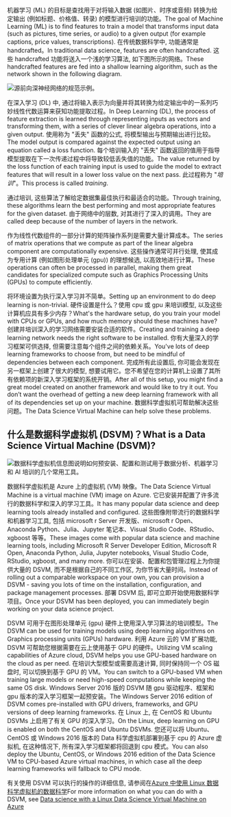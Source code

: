 <span data-ttu-id="9e292-101">机器学习 (ML) 的目标是查找用于对将输入数据 (如图片、时序或音频) 转换为给定输出 (例如标题、价格值、转录) 的模型进行培训的功能。</span><span class="sxs-lookup"><span data-stu-id="9e292-101">The goal of Machine Learning (ML) is to find features to train a model that transforms input data (such as pictures, time series, or audio) to a given output (for example captions, price values, transcriptions).</span></span> <span data-ttu-id="9e292-102">在传统数据科学中, 功能通常是 handcrafted。</span><span class="sxs-lookup"><span data-stu-id="9e292-102">In traditional data science, features are often handcrafted.</span></span> <span data-ttu-id="9e292-103">这些 handcrafted 功能将送入一个浅的学习算法, 如下图所示的网络。</span><span class="sxs-lookup"><span data-stu-id="9e292-103">These handcrafted features are fed into a shallow learning algorithm, such as the network shown in the following diagram.</span></span> 

![源前向深神经网络的规范示例。](../media/2-image1.PNG)

<span data-ttu-id="9e292-105">在深入学习 (DL) 中, 通过将输入表示为向量并将其转换为给定输出中的一系列巧妙线性代数运算来获知功能提取过程。</span><span class="sxs-lookup"><span data-stu-id="9e292-105">In Deep Learning (DL), the process of feature extraction is learned through representing inputs as vectors and transforming them, with a series of clever linear algebra operations, into a given output.</span></span>  <span data-ttu-id="9e292-106">使用称为 "丢失" 函数的公式, 将模型输出与预期输出进行比较。</span><span class="sxs-lookup"><span data-stu-id="9e292-106">The model output is compared against the expected output using an equation called a loss function.</span></span> <span data-ttu-id="9e292-107">每个培训输入的 "丢失" 函数返回的值用于指导模型提取在下一次传递过程中将导致较低丢失值的功能。</span><span class="sxs-lookup"><span data-stu-id="9e292-107">The value returned by the loss function of each training input is used to guide the model to extract features that will result in a lower loss value on the next pass.</span></span> <span data-ttu-id="9e292-108">此过程称为 "*培训*"。</span><span class="sxs-lookup"><span data-stu-id="9e292-108">This process is called *training*.</span></span> 

<span data-ttu-id="9e292-109">通过培训, 这些算法了解给定数据集最佳执行和最适合的功能。</span><span class="sxs-lookup"><span data-stu-id="9e292-109">Through training, these algorithms learn the best performing and most appropriate features for the given dataset.</span></span> <span data-ttu-id="9e292-110">由于网络中的层数, 对其进行了深入的调用。</span><span class="sxs-lookup"><span data-stu-id="9e292-110">They are called deep because of the number of layers in the network.</span></span>  

<span data-ttu-id="9e292-111">作为线性代数组件的一部分计算的矩阵操作系列是需要大量计算成本。</span><span class="sxs-lookup"><span data-stu-id="9e292-111">The series of matrix operations that we compute as part of the linear algebra component are computationally expensive.</span></span> <span data-ttu-id="9e292-112">这些操作通常可并行处理, 使其成为专用计算 (例如图形处理单元 (gpu)) 的理想候选, 以高效地进行计算。</span><span class="sxs-lookup"><span data-stu-id="9e292-112">These operations can often be processed in parallel, making them great candidates for specialized compute such as Graphics Processing Units (GPUs) to compute efficiently.</span></span>

<span data-ttu-id="9e292-113">将环境设置为执行深入学习并不简单。</span><span class="sxs-lookup"><span data-stu-id="9e292-113">Setting up an environment to do deep learning is non-trivial.</span></span> <span data-ttu-id="9e292-114">硬件设置是什么？使用 cpu 或 gpu 来培训模型, 以及这些计算机应具有多少内存？</span><span class="sxs-lookup"><span data-stu-id="9e292-114">What's the hardware setup, do you train your model with CPUs or GPUs, and how much memory should these machines have?</span></span> <span data-ttu-id="9e292-115">创建并培训深入的学习网络需要安装合适的软件。</span><span class="sxs-lookup"><span data-stu-id="9e292-115">Creating and training a deep learning network needs the right software to be installed.</span></span> <span data-ttu-id="9e292-116">你有大量深入的学习框架可供选择, 但需要注意每个组件之间的依赖关系。</span><span class="sxs-lookup"><span data-stu-id="9e292-116">You've lots of  deep learning frameworks to choose from, but need to be mindful of dependencies between each component.</span></span> <span data-ttu-id="9e292-117">完成所有此设置后, 你可能会发现在另一框架上创建了很大的模型, 想要试用它。您不希望在您的计算机上设置了其所有依赖项的新深入学习框架的系统开销。</span><span class="sxs-lookup"><span data-stu-id="9e292-117">After all of this setup, you might find a great model created on another framework and would like to try it out. You don’t want the overhead of getting a new deep learning framework with all of its dependencies set up on your machine.</span></span> <span data-ttu-id="9e292-118">数据科学虚拟机可帮助解决这些问题。</span><span class="sxs-lookup"><span data-stu-id="9e292-118">The Data Science Virtual Machine can help solve these problems.</span></span> 

## <a name="what-is-a-data-science-virtual-machine-dsvm"></a><span data-ttu-id="9e292-119">什么是数据科学虚拟机 (DSVM)？</span><span class="sxs-lookup"><span data-stu-id="9e292-119">What is a Data Science Virtual Machine (DSVM)?</span></span>

![数据科学虚拟机信息图说明如何预安装、配置和测试用于数据分析、机器学习和 AI 培训的几个常用工具。](../media/2-image2.PNG)

<span data-ttu-id="9e292-121">数据科学虚拟机是 Azure 上的虚拟机 (VM) 映像。</span><span class="sxs-lookup"><span data-stu-id="9e292-121">The Data Science Virtual Machine is a virtual machine (VM) image on Azure.</span></span> <span data-ttu-id="9e292-122">它已安装并配置了许多流行的数据科学和深入的学习工具。</span><span class="sxs-lookup"><span data-stu-id="9e292-122">It has many popular data science and deep learning tools already installed and configured.</span></span> <span data-ttu-id="9e292-123">这些图像附带流行的数据科学和机器学习工具, 包括 microsoft r Server 开发版、microsoft r Open、Anaconda Python、Julia、Jupyter 笔记本、Visual Studio Code、RStudio、xgboost 等等。</span><span class="sxs-lookup"><span data-stu-id="9e292-123">These images come with popular data science and machine learning tools, including Microsoft R Server Developer Edition, Microsoft R Open, Anaconda Python, Julia, Jupyter notebooks, Visual Studio Code, RStudio, xgboost, and many more.</span></span>  <span data-ttu-id="9e292-124">你可以在安装、配置和包管理过程上为你提供大量的 DSVM, 而不是根据自己的不同工作区, 为你节省大量时间。</span><span class="sxs-lookup"><span data-stu-id="9e292-124">Instead of rolling out a comparable workspace on your own, you can provision a DSVM - saving you lots of time on the installation, configuration, and package management processes.</span></span> <span data-ttu-id="9e292-125">部署 DSVM 后, 即可立即开始使用数据科学项目。</span><span class="sxs-lookup"><span data-stu-id="9e292-125">Once your DSVM has been deployed, you can immediately begin working on your data science project.</span></span>

<span data-ttu-id="9e292-126">DSVM 可用于在图形处理单元 (gpu) 硬件上使用深入学习算法的培训模型。</span><span class="sxs-lookup"><span data-stu-id="9e292-126">The DSVM can be used for training models using deep learning algorithms on Graphics processing units (GPUs) hardware.</span></span> <span data-ttu-id="9e292-127">利用 Azure 云的 VM 扩展功能, DSVM 可帮助您根据需要在云上使用基于 GPU 的硬件。</span><span class="sxs-lookup"><span data-stu-id="9e292-127">Utilizing VM scaling capabilities of Azure cloud, DSVM helps you use GPU-based hardware on the cloud as per need.</span></span> <span data-ttu-id="9e292-128">在培训大型模型或需要高速计算, 同时保持同一个 OS 磁盘时, 可以切换到基于 GPU 的 VM。</span><span class="sxs-lookup"><span data-stu-id="9e292-128">You can switch to a GPU-based VM when training large models or need high-speed computations while keeping the same OS disk.</span></span> <span data-ttu-id="9e292-129">Windows Server 2016 版的 DSVM 随 gpu 驱动程序、框架和 gpu 版本的深入学习框架一起预安装。</span><span class="sxs-lookup"><span data-stu-id="9e292-129">The Windows Server 2016 edition of DSVM comes pre-installed with GPU drivers, frameworks, and GPU versions of deep learning frameworks.</span></span> <span data-ttu-id="9e292-130">在 Linux 上, 在 CentOS 和 Ubuntu DSVMs 上启用了有关 GPU 的深入学习。</span><span class="sxs-lookup"><span data-stu-id="9e292-130">On the Linux, deep learning on GPU is enabled on both the CentOS and Ubuntu DSVMs.</span></span> <span data-ttu-id="9e292-131">您还可以将 Ubuntu、CentOS 或 Windows 2016 版本的 Data 科学虚拟机部署到基于 cpu 的 Azure 虚拟机, 在这种情况下, 所有深入学习框架都将回退到 cpu 模式。</span><span class="sxs-lookup"><span data-stu-id="9e292-131">You can also deploy the Ubuntu, CentOS, or Windows 2016 edition of the Data Science VM to CPU-based Azure virtual machines, in which case all the deep learning frameworks will fallback to CPU mode.</span></span> 

<span data-ttu-id="9e292-132">有关使用 DSVM 可以执行的操作的详细信息, 请参阅在[Azure 中使用 Linux 数据科学虚拟机的数据科学](https://docs.microsoft.com/azure/machine-learning/data-science-virtual-machine/linux-dsvm-walkthrough)</span><span class="sxs-lookup"><span data-stu-id="9e292-132">For more information on what you can do with a DSVM, see [Data science with a Linux Data Science Virtual Machine on Azure](https://docs.microsoft.com/azure/machine-learning/data-science-virtual-machine/linux-dsvm-walkthrough)</span></span>



